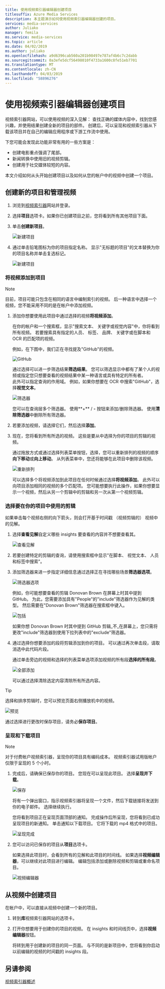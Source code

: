 ```yaml
---
title: 使用视频索引器编辑器创建项目
titlesuffix: Azure Media Services
description: 本主题演示如何使用视频索引器编辑器创建的项目。
services: media-services
author: Juliako
manager: femila
ms.service: media-services
ms.topic: article
ms.date: 04/02/2019
ms.author: juliako
ms.openlocfilehash: a9d6396cab560a201b98497e787af4b6c7c2dabb
ms.sourcegitcommit: 0a3efe5dcf56498010f4733a1600c8fe51eb7701
ms.translationtype: MT
ms.contentlocale: zh-CN
ms.lasthandoff: 04/03/2019
ms.locfileid: "58896276"
---
```

# <a name="use-the-video-indexer-editor-to-create-projects"></a>使用视频索引器编辑器创建项目

视频索引器网站，可以使用视频的深入见解： 查找正确的媒体内容中，找到您感兴趣，并使用结果创建全新的项目的部件。 创建后，可以呈现和视频索引器从下载该项目并在自己的编辑应用程序或下游工作流中使用。

下您可能会发现此功能非常有用的一些方案是： 

* 创建电影重点强调了尾部。
* 新闻转换中使用旧的视频剪辑。
* 创建用于社交媒体较短的内容。

本文介绍如何从头开始创建项目以及如何从您的帐户中的视频中创建一个项目。

## <a name="create-new-project-and-manage-videos"></a>创建新的项目和管理视频

1. 浏览到[视频索引器](https://www.videoindexer.ai/)网站并登录。
1. 选择**项目**选项卡。如果你已创建项目之前，您将看到所有其他项目下面。
1. 单击**创建新项目**。  

    ![新建项目](./media/video-indexer-view-edit/new-project.png)
1. 通过单击铅笔图标为你的项目指定名称。 显示"无标题的项目"的文本替换为你的项目名称并单击复选标记。

    ![新建项目](./media/video-indexer-view-edit/new-project3.png)
    
### <a name="add-videos-to-the-project"></a>将视频添加到项目

> [!NOTE]
> 目前，项目可能只包含在相同的语言中编制索引的视频。 后一种语言中选择一个视频，您不能采用不同的是在帐户中添加视频。

1. 添加你想要使用此项目中通过选择的视频**将视频添加**。

    在你的帐户和一个搜索框，显示"搜索文本、 关键字或视觉内容"中，你将看到所有视频。 若要搜索具有指定的人员、 标签、 品牌、 关键字或在脚本和 OCR 的匹配项的视频。
    
    例如，在下图中，我们正在寻找提及"GitHub"的视频。
    
    ![GitHub](./media/video-indexer-view-edit/github.png)

    通过选择可以进一步筛选结果**筛选结果**。 您可以筛选显示中都有了某个人的视频或指定您只想要查看的视频结果中某一种语言或具有特定的所有者。 <br/> 此外可以指定查询的作用域。 例如，如果你想要在 OCR 中搜索"GitHub"，选择**视觉文本**。

    ![筛选器](./media/video-indexer-view-edit/visual-text.png)

    您可以在查询层多个筛选器。 使用**+** / **-** 按钮来添加/删除筛选器。 使用**清除筛选器**中删除所有筛选器。
1. 若要添加视频，请选择它们，然后选择**添加**。
1. 现在，您将看到所有所选的视频。 这些是要从中选择为你的项目的剪辑的视频。

    通过拖放方式或通过选择列表菜单按钮，选择，您可以重新排列的视频的顺序**向下移动**或**向上移动**。 从列表菜单中，您还将能够在此项目中删除该视频。 

    ![重新排列](./media/video-indexer-view-edit/rearrange.png)
    
    可以选择多个将视频添加到此项目在任何时候通过选择**将视频添加**。 此外可以向项目添加相同的视频的多个匹配项。 您可能想要执行此操作，如果你想要显示一个视频，然后从另一个剪辑中的剪辑和另一次从第一个视频剪辑。 

### <a name="select-clips-to-use-in-your-project"></a>选择要在你的项目中使用的剪辑

如果单击每个视频右侧的向下箭头，则会打开基于时间戳 （视频剪辑的） 视频中的见解。 

1. 选择**查看见解**自定义哪些 insights 要查看的内容并不想要查看其。 

    ![查看见解](./media/video-indexer-view-edit/insights.png)
1. 若要创建特定的剪辑的查询，请使用搜索框中显示"在脚本、 视觉文本、 人员和标签中搜索"。
1. 添加筛选器来进一步指定详细信息通过选择正在寻找哪些场景**筛选器选项**。

    ![筛选器选项](./media/video-indexer-view-edit/filter-options.png)

    例如，你可能想要查看的剪辑 Donovan Brown 在屏幕上时其中提到 GitHub。 为此，您需要添加具有"People"的"include"筛选器作为见解的类型。 然后需要在"Donovan Brown"筛选器在搜索框中键入。
    
    ![包括](./media/video-indexer-view-edit/include.png)
    
    如果你想 Donovan Brown 时其中提到 GitHub 剪辑_不_在屏幕上，您只需将更改"include"筛选器到使用下拉列表中的"exclude"筛选器。 

1. 通过选择你想要添加的段将剪辑添加到你的项目。 可以通过再次单击段，请取消选中此代码片段。
    
    通过单击旁边的视频和选择的列表菜单选项添加视频的所有段**选择的所有段**。 

    ![全部添加](./media/video-indexer-view-edit/add-all.png)

    可以通过选择清除选定内容清除所有所选内容。

> [!TIP]
> 选择和排序剪辑时，您可以预览页面右侧播放机中的视频。 

![预览](./media/video-indexer-view-edit/preview.png)

通过选择进行更改时保存项目，请务必**保存项目**。 

### <a name="render-and-download-the-project"></a>呈现和下载项目

> [!NOTE]
> 对于付费帐户视频索引器，呈现你的项目具有编码成本。 视频索引器试用版帐户仅限于呈现的 5 个小时。

1. 完成后，请确保已保存你的项目。 您现在可以呈现此项目。 选择**呈现并下载**。 

    ![保存](./media/video-indexer-view-edit/save.png)

    将有一个弹出窗口，指示视频索引器将呈现一个文件，然后下载链接将发送到你的电子邮件。 选择继续执行。 
    
    您将看到项目正在呈现页面顶部的通知。 完成操作后所呈现，您将看到已成功呈现项目的新通知。 单击通知以下载项目。 它将下载的 mp4 格式中的项目。

    ![呈现完成](./media/video-indexer-view-edit/rendering-done.png)

1. 您可以访问已保存的项目从**项目**选项卡。 

    如果选择此项目时，会看到所有的见解和此项目的时间线。 如果选择**视频编辑器**，可以继续对此项目进行编辑。 编辑包括添加或删除视频和剪辑或重命名项目。

    ![视频编辑器](./media/video-indexer-view-edit/video-editor.png)
     
## <a name="create-a-project-from-your-video"></a>从视频中创建项目

在帐户中，可以直接从视频中创建一个新的项目。 

1. 转到**库**视频索引器网站的选项卡。
1. 打开你想要用于创建你的项目的视频。 在 insights 和时间线页中，选择**视频编辑器**按钮。

    将转到用于创建新的项目的同一页面。 与不同的是新项目中，您将看到你启动以前编辑的视频的时间戳的 insights 段。

## <a name="see-also"></a>另请参阅

[视频索引器概述](video-indexer-overview.md)

